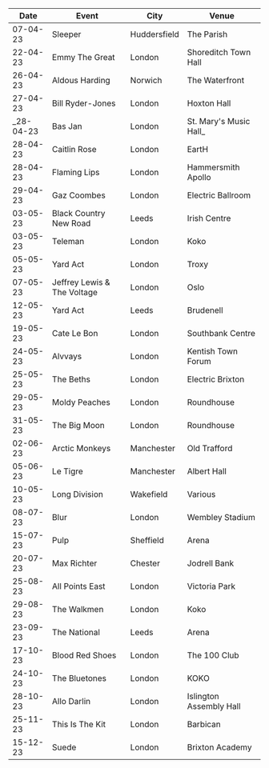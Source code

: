 |Date|Event|City|Venue|
|----|-----|----|-----|
|07-04-23|Sleeper|Huddersfield|The Parish|
|22-04-23|Emmy The Great|London|Shoreditch Town Hall|
|26-04-23|Aldous Harding|Norwich|The Waterfront|
|27-04-23|Bill Ryder-Jones|London|Hoxton Hall|
|_28-04-23|Bas Jan|London|St. Mary's Music Hall_|
|28-04-23|Caitlin Rose|London|EartH|
|28-04-23|Flaming Lips|London|Hammersmith Apollo|
|29-04-23|Gaz Coombes|London|Electric Ballroom|
|03-05-23|Black Country New Road|Leeds|Irish Centre|
|03-05-23|Teleman|London|Koko|
|05-05-23|Yard Act|London|Troxy|
|07-05-23|Jeffrey Lewis & The Voltage|London|Oslo|
|12-05-23|Yard Act|Leeds|Brudenell|
|19-05-23|Cate Le Bon|London|Southbank Centre|
|24-05-23|Alvvays|London|Kentish Town Forum|
|25-05-23|The Beths|London|Electric Brixton|
|29-05-23|Moldy Peaches|London|Roundhouse|
|31-05-23|The Big Moon|London|Roundhouse|
|02-06-23|Arctic Monkeys|Manchester|Old Trafford|
|05-06-23|Le Tigre|Manchester|Albert Hall|
|10-05-23|Long Division|Wakefield|Various|
|08-07-23|Blur|London|Wembley Stadium|
|15-07-23|Pulp|Sheffield|Arena|
|20-07-23|Max Richter|Chester|Jodrell Bank|
|25-08-23|All Points East|London|Victoria Park|
|29-08-23|The Walkmen|London|Koko|
|23-09-23|The National|Leeds|Arena|
|17-10-23|Blood Red Shoes|London|The 100 Club|
|24-10-23|The Bluetones|London|KOKO|
|28-10-23|Allo Darlin|London|Islington Assembly Hall|
|25-11-23|This Is The Kit|London|Barbican|
|15-12-23|Suede|London|Brixton Academy|

